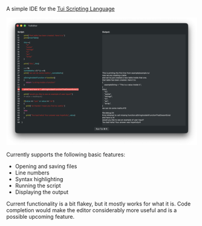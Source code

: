 A simple IDE for the [Tui Scripting Language](https://github.com/mjdave/tui)

![TuiEditor](./TuiEditor.png)

Currently supports the following basic features:
- Opening and saving files
- Line numbers
- Syntax highlighting
- Running the script
- Displaying the output

Current functionality is a bit flakey, but it mostly works for what it is. Code completion would make the editor considerably more useful and is a possible upcoming feature.